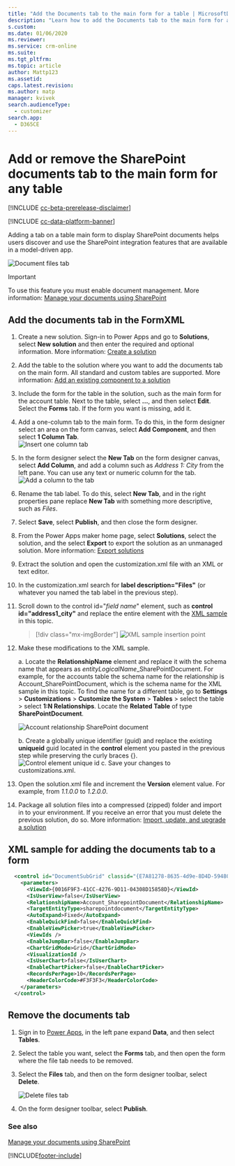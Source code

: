 ```yaml
---
title: "Add the Documents tab to the main form for a table | MicrosoftDocs"
description: "Learn how to add the Documents tab to the main form for a table"
s.custom: 
ms.date: 01/06/2020
ms.reviewer: 
ms.service: crm-online
ms.suite: 
ms.tgt_pltfrm: 
ms.topic: article
author: Mattp123
ms.assetid: 
caps.latest.revision: 
ms.author: matp
manager: kvivek
search.audienceType: 
  - customizer
search.app: 
  - D365CE
---
```

# Add or remove the SharePoint documents tab to the main form for any table
[!INCLUDE [cc-beta-prerelease-disclaimer](../../includes/cc-beta-prerelease-disclaimer.md)]

[!INCLUDE [cc-data-platform-banner](../../includes/cc-data-platform-banner.md)]

Adding a tab on a table main form to display SharePoint documents helps users discover and use the SharePoint integration features that are available in a model-driven app. 

![Document files tab](media/document-files-tab.png)

> [!IMPORTANT]
> To use this feature you must enable document management. More information: [Manage your documents using SharePoint](/dynamics365/customer-engagement/admin/manage-documents-using-sharepoint)

## Add the documents tab in the FormXML 
1.	Create a new solution. Sign-in to Power Apps and go to **Solutions**, select **New solution** and then enter the required and optional information. More information: [Create a solution](../data-platform/create-solution.md)
2. Add the table to the solution where you want to add the documents tab on the main form. All standard and custom tables are supported. More information: [Add an existing component to a solution](/powerapps/maker/data-platform/use-solution-explorer#add-an-existing-component-to-a-solution)
3. Include the form for the table in the solution, such as the main form for the account table. Next to the table, select **...**, and then select **Edit**. Select the **Forms** tab. If the form you want is missing, add it.   

4. Add a one-column tab to the main form. To do this, in the form designer select an area on the form canvas, select **Add Component**, and then select **1 Column Tab**.  
   ![Insert one column tab](media/insert-one-column-tab.png)

5. In the form designer select the **New Tab** on the form designer canvas, select **Add Column**, and add a column such as *Address 1: City* from the left pane. You can use any text or numeric column for the tab.
   ![Add a column to the tab](media/add-field-to-tab.png)
6. Rename the tab label. To do this, select **New Tab**, and in the right properties pane replace **New Tab** with something more descriptive, such as *Files*.
7. Select **Save**, select **Publish**, and then close the form designer. 
8. From the Power Apps maker home page, select **Solutions**, select the solution, and the select **Export** to export the solution as an unmanaged solution. More information: [Export solutions](../data-platform/export-solutions.md) 
9. Extract the solution and open the customization.xml file with an XML or text editor. 
10. In the customization.xml search for **label description="Files"** (or whatever you named the tab label in the previous step).
11. Scroll down to the control id="*field name*" element, such as **control id="address1_city"** and replace the entire element with the [XML sample](#xml-sample-for-adding-the-documents-tab-to-a-form) in this topic. 

    > [!div class="mx-imgBorder"] 
    > ![XML sample insertion point](media/form-xml.png "XML sample insertion point")

12. Make these modifications to the XML sample. 
    
     a. Locate the **RelationshipName** element and replace it with the schema name that appears as *entityLogicalName*_SharePointDocument. For example, for the accounts table the schema name for the relationship is Account_SharePointDocument, which is the schema name for the XML sample in this topic. To find the name for a different table, go to **Settings** > **Customizations** > **Customize the System** > **Tables** > select the table > select **1:N Relationships**. Locate the **Related Table** of type **SharePointDocument**. 

      ![Account relationship SharePoint document](media/account-sharepointdocument.png)

     b. Create a globally unique identifier (guid) and replace the existing **uniqueid** guid located in the **control** element you pasted in the previous step while preserving the curly braces {}.  
       ![Control element unique id](media/control-unique-id.png)
     c. Save your changes to customizations.xml. 
13. Open the solution.xml file and increment the **Version** element value. For example, from *1.1.0.0* to *1.2.0.0*. 
14. Package all solution files into a compressed (zipped) folder and import in to your environment. If you receive an error that you must delete the previous solution, do so. More information: [Import, update, and upgrade a solution](../data-platform/import-update-export-solutions.md) 

## XML sample for adding the documents tab to a form
```xml
  <control id="DocumentSubGrid" classid="{E7A81278-8635-4d9e-8D4D-59480B391C5B}" indicationOfSubgrid="true" uniqueid="{9cd66b5c-8b7a-6433-c5a5-46a7245dd534}"> 
    <parameters> 
      <ViewId>{0016F9F3-41CC-4276-9D11-04308D15858D}</ViewId> 
      <IsUserView>false</IsUserView>         
      <RelationshipName>Account_SharepointDocument</RelationshipName>
      <TargetEntityType>sharepointdocument</TargetEntityType> 
      <AutoExpand>Fixed</AutoExpand> 
      <EnableQuickFind>false</EnableQuickFind> 
      <EnableViewPicker>true</EnableViewPicker> 
      <ViewIds /> 
      <EnableJumpBar>false</EnableJumpBar> 
      <ChartGridMode>Grid</ChartGridMode> 
      <VisualizationId /> 
      <IsUserChart>false</IsUserChart> 
      <EnableChartPicker>false</EnableChartPicker> 
      <RecordsPerPage>10</RecordsPerPage> 
      <HeaderColorCode>#F3F3F3</HeaderColorCode> 
    </parameters> 
  </control> 
```

## Remove the documents tab
1.	 Sign in to [Power Apps](https://make.powerapps.com/?utm_source=padocs&utm_medium=linkinadoc&utm_campaign=referralsfromdoc), in the left pane expand **Data**, and then select **Tables**. 
2.	Select the table you want, select the **Forms** tab, and then open the form where the file tab needs to be removed. 
3. Select the **Files** tab, and then on the form designer toolbar, select **Delete**. 

    ![Delete files tab](media/delete-files-tab.png)

4. On the form designer toolbar, select **Publish**.


### See also
[Manage your documents using SharePoint](/dynamics365/customer-engagement/admin/manage-documents-using-sharepoint)

[!INCLUDE[footer-include](../../includes/footer-banner.md)]